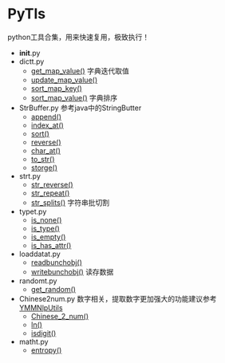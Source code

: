 # PyTls

python工具合集，用来快速复用，极致执行！

+ __init__.py
+ dictt.py
    + [get_map_value()](pyts/dictt.py#L12)
    字典迭代取值
    + [update_map_value()](pyts/dictt.py#L34)
    + [sort_map_key()](pyts/dictt.py#L60)
    + [sort_map_value()](pyts/dictt.py#64)
    字典排序
+ StrBuffer.py
参考java中的StringButter
    + [append()](pyts/StrBuffer.py#22)
    + [index_at()](pyts/StrBuffer.py#37)
    + [sort()](pyts/StrBuffer.py#47)
    + [reverse()](pyts/StrBuffer.py#50)
    + [char_at()](pyts/StrBuffer.py#53)
    + [to_str()](pyts/StrBuffer.py#58)
    + [storge()](pyts/StrBuffer.py#64)
+ strt.py
    + [str_reverse()](pyts/strt.py#14)
    + [str_repeat()](pyts/dictt.py#18)
    + [str_splits()](pyts/dictt.py#29)
    字符串批切割
+ typet.py
    + [is_none()](pyts/strt.py#11)
    + [is_type()](pyts/dictt.py#15)
    + [is_empty()](pyts/dictt.py#25)
    + [is_has_attr()](pyts/dictt.py#35)
+ loaddatat.py
    + [readbunchobj()](pyts/loaddatat.py#13)
    + [writebunchobj()](pyts/loaddatat.py#19)
    读存数据
+ randomt.py
    + [get_random()](pyts/randomt.py#32)
+ Chinese2num.py
数字相关，提取数字更加强大的功能建议参考[YMMNlpUtils](https://github.com/sladesha/machine_learning/blob/master/YMMNlpUtils/YMMNlpUtils/YMMNlpUtils.py)
    + [Chinese_2_num()](pyts/Chinese2num.py#20)
    + [ln()](pyts/Chinese2num.py#29)
    + [isdigit()](pyts/Chinese2num.py#33)
+ matht.py
    + [entropy()](pyts/matht.py#14)